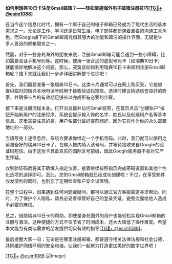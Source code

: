**如何用瑞典10日卡注册Gmail邮箱？——轻松掌握海外电子邮箱注册技巧[[TG💪+ @esim1088](https://t.me/s/esim1088)]**

在当今这个信息化时代，拥有一个属于自己的电子邮箱已经成为了现代生活的基本需求之一。无论是工作、学习还是日常生活，电子邮件都扮演着重要的沟通工具角色。而Google旗下的Gmail邮箱凭借其强大的功能和简洁的操作界面，无疑是许多人首选的邮箱服务之一。

然而，对于一些身处海外的朋友来说，注册Gmail邮箱可能会遇到一些小障碍，比如需要验证手机号码等。这时候，使用一张合适的虚拟号码卡（如瑞典10日卡）就能很好地解决这个问题。那么，究竟该如何利用瑞典10日卡来顺利注册Gmail邮箱呢？接下来就让我们一步步详细讲解整个过程吧！

首先，我们需要准备一张瑞典10日卡。这类卡片通常可以在网上购买到，它能够提供临时的瑞典本地电话号码用于接收验证码短信。选择时建议挑选信誉良好的商家，并确保卡片的有效期足够长以完成所有必要的步骤。

接下来是注册流程本身。打开浏览器并访问Gmail官网，在首页点击“创建账户”按钮开始新用户的注册程序。系统会提示输入你的名字、姓氏以及创建用户名等基本信息。这里需要注意的是，用户名部分最好提前想好，因为它将作为你的永久邮箱地址的一部分。

当填写完上述信息后，系统会要求你绑定一个手机号码。此时，我们就可以使用之前准备好的瑞典10日卡了。在输入框内填入该号码，并等待接收来自Google的验证码短信。由于这张卡具备真实的国际区号前缀，因此Google服务器不会对它产生怀疑。

收到验证码后将其正确填入指定位置，接着继续按照指示完成密码设置和其他个性化选项的选择即可。至此，您的Gmail邮箱就已经成功创建啦！不过，在享受邮件收发便利的同时，也别忘了定期检查账户安全设置哦。

在整个过程中，如果遇到任何问题或疑问，都可以通过官方客服渠道寻求帮助。同时，为了保护个人隐私，请务必妥善保管好自己的登录凭证，避免泄露给他人造成不必要的麻烦。

总之，借助瑞典10日卡的帮助，即使是身处国外的用户也能轻松实现Gmail邮箱的注册与激活。这种便捷的方式不仅节省了时间成本，还大大降低了操作难度。希望本文能为有类似需求的朋友提供切实有效的指导[[TG💪+ @esim1088](https://t.me/s/esim1088)]。

最后提醒大家一句：无论是在哪里注册邮箱，都要遵守相关法律法规和社会公德，共同维护网络环境的安全和谐。让我们一起努力打造更加美好的数字世界吧！

[[TG💪+ @esim1088](https://t.me/s/esim1088) ![Image](https://i.postimg.cc/4NQfJmqS/Snipaste-2025-05-13-00-14-12.png)]